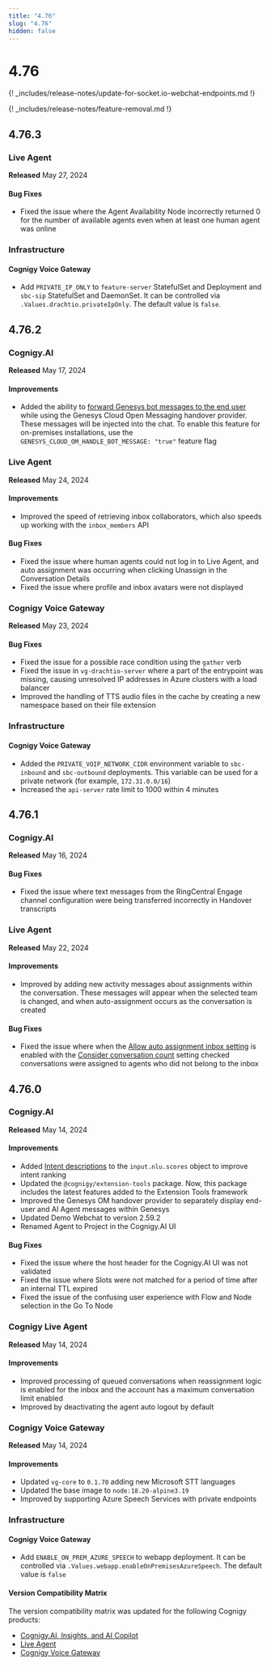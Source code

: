 ```yaml
---
title: "4.76"
slug: "4.76"
hidden: false
---
```


# 4.76

{! _includes/release-notes/update-for-socket.io-webchat-endpoints.md !}

{! _includes/release-notes/feature-removal.md !}

## 4.76.3

### Live Agent

**Released** May 27, 2024

#### Bug Fixes

- Fixed the issue where the Agent Availability Node incorrectly returned 0 for the number of available agents even when at least one human agent was online

### Infrastructure

#### Cognigy Voice Gateway

- Add `PRIVATE_IP_ONLY` to `feature-server` StatefulSet and Deployment and `sbc-sip` StatefulSet and DaemonSet. It can be controlled via `.Values.drachtio.privateIpOnly`. The default value is `false`.

## 4.76.2

### Cognigy.AI

**Released** May 17, 2024

#### Improvements

- Added the ability to [forward Genesys bot messages to the end user](../ai/escalate/handover-reference/genesys-cloud-open-messaging.md) while using the Genesys Cloud Open Messaging handover provider. These messages will be injected into the chat. To enable this feature for on-premises installations, use the `GENESYS_CLOUD_OM_HANDLE_BOT_MESSAGE: "true"` feature flag

### Live Agent

**Released** May 24, 2024

#### Improvements

- Improved the speed of retrieving inbox collaborators, which also speeds up working with the `inbox_members` API

#### Bug Fixes

- Fixed the issue where human agents could not log in to Live Agent, and auto assignment was occurring when clicking Unassign in the Conversation Details
- Fixed the issue where profile and inbox avatars were not displayed

### Cognigy Voice Gateway

**Released** May 23, 2024

#### Bug Fixes

- Fixed the issue for a possible race condition using the `gather` verb
- Fixed the issue in `vg-drachtio-server` where a part of the entrypoint was missing, causing unresolved IP addresses in Azure clusters with a load balancer
- Improved the handling of TTS audio files in the cache by creating a new namespace based on their file extension

### Infrastructure

#### Cognigy Voice Gateway

- Added the `PRIVATE_VOIP_NETWORK_CIDR` environment variable to `sbc-inbound` and `sbc-outbound` deployments. This variable can be used for a private network (for example, `172.31.0.0/16`)
- Increased the `api-server` rate limit to 1000 within 4 minutes

## 4.76.1

### Cognigy.AI

**Released** May 16, 2024

#### Bug Fixes

- Fixed the issue where text messages from the RingCentral Engage channel configuration were being transferred incorrectly in Handover transcripts

### Live Agent

**Released** May 22, 2024

#### Improvements

- Improved by adding new activity messages about assignments within the conversation. These messages will appear when the selected team is changed, and when auto-assignment occurs as the conversation is created

#### Bug Fixes

- Fixed the issue where when the [Allow auto assignment inbox setting](https://docs.cognigy.com/live-agent/conversation/conversation-routing/automatic-mode/#automatic-assignment) is enabled with the [Consider conversation count](https://docs.cognigy.com/live-agent/conversation/conversation-routing/automatic-mode/#additional-automatic-assignment-parameters) setting checked conversations were assigned to agents who did not belong to the inbox

## 4.76.0

### Cognigy.AI

**Released** May 14, 2024

#### Improvements

- Added [Intent descriptions](../ai/empower/nlu/external/intent-reranking.md) to the `input.nlu.scores` object to improve intent ranking
- Updated the `@cognigy/extension-tools` package. Now, this package includes the latest features added to the Extension Tools framework
- Improved the Genesys OM handover provider to separately display end-user and AI Agent messages within Genesys
- Updated Demo Webchat to version 2.59.2
- Renamed Agent to Project in the Cognigy.AI UI

#### Bug Fixes

- Fixed the issue where the host header for the Cognigy.AI UI was not validated
- Fixed the issue where Slots were not matched for a period of time after an internal TTL expired
- Fixed the issue of the confusing user experience with Flow and Node selection in the Go To Node

### Cognigy Live Agent

**Released** May 14, 2024

#### Improvements

- Improved processing of queued conversations when reassignment logic is enabled for the inbox and the account has a maximum conversation limit enabled
- Improved by deactivating the agent auto logout by default

### Cognigy Voice Gateway

**Released** May 14, 2024

#### Improvements

- Updated `vg-core` to `0.1.70` adding new Microsoft STT languages
- Updated the base image to `node:18.20-alpine3.19`
- Improved by supporting Azure Speech Services with private endpoints

### Infrastructure

#### Cognigy Voice Gateway

- Add `ENABLE_ON_PREM_AZURE_SPEECH` to webapp deployment. It can be controlled via  `.Values.webapp.enableOnPremisesAzureSpeech`. The default value is `false`

#### Version Compatibility Matrix

The version compatibility matrix was updated for the following Cognigy products:

- [Cognigy.AI, Insights, and AI Copilot](../ai/installation/version-compatibility-matrix.md)
- [Live Agent](../live-agent/installation/deployment/version-compatibility-matrix.md)
- [Cognigy Voice Gateway](../voice-gateway/installation/version-compatibility-matrix.md)